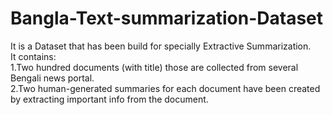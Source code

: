 # Bangla-Text-summarization-Dataset
It is a Dataset that has been build for specially Extractive Summarization.</br>
It contains:</br>
  1.Two hundred documents (with title) those are collected from several Bengali news portal.</br>
  2.Two human-generated summaries for each document have been created by extracting important info from the document.

